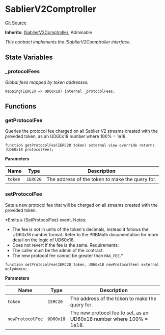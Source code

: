 # SablierV2Comptroller
[Git Source](https://github.com/sablierhq/v2-core/blob/71a38f2401905d2762c14a7b36c2334909bdb760/src/SablierV2Comptroller.sol)

**Inherits:**
[ISablierV2Comptroller](/protocol/technical-reference-v2/interfaces/contract.ISablierV2Comptroller.md), Adminable

*This contract implements the ISablierV2Comptroller interface.*


## State Variables
### _protocolFees
*Global fees mapped by token addresses.*


```solidity
mapping(IERC20 => UD60x18) internal _protocolFees;
```


## Functions
### getProtocolFee

Queries the protocol fee charged on all Sablier V2 streams created with the provided token, as an
UD60x18 number where 100% = 1e18.


```solidity
function getProtocolFee(IERC20 token) external view override returns (UD60x18 protocolFee);
```
**Parameters**

|Name|Type|Description|
|----|----|-----------|
|`token`|`IERC20`|The address of the token to make the query for.|


### setProtocolFee

Sets a new protocol fee that will be charged on all streams created with the provided token.

*Emits a {SetProtocolFee} event.
Notes:
- The fee is not in units of the token's decimals, instead it follows the UD60x18 number format. Refer to the
PRBMath documentation for more detail on the logic of UD60x18.
- Does not revert if the fee is the same.
Requirements:
- The caller must be the admin of the contract.
- The new protocol fee cannot be greater than `MAX_FEE`.*


```solidity
function setProtocolFee(IERC20 token, UD60x18 newProtocolFee) external onlyAdmin;
```
**Parameters**

|Name|Type|Description|
|----|----|-----------|
|`token`|`IERC20`|The address of the token to make the query for.|
|`newProtocolFee`|`UD60x18`|The new protocol fee to set, as an UD60x18 number where 100% = 1e18.|


